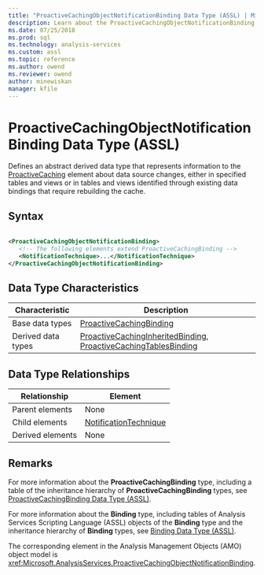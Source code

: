 ```yaml
---
title: "ProactiveCachingObjectNotificationBinding Data Type (ASSL) | Microsoft Docs"
description: Learn about the ProactiveCachingObjectNotificationBinding data type element in the Analysis Services Scripting Language (ASSL) schema.
ms.date: 07/25/2018
ms.prod: sql
ms.technology: analysis-services
ms.custom: assl
ms.topic: reference
ms.author: owend
ms.reviewer: owend
author: minewiskan
manager: kfile
---
```

# ProactiveCachingObjectNotificationBinding Data Type (ASSL)

  Defines an abstract derived data type that represents information to the [ProactiveCaching](../objects/proactivecaching-element-assl.md) element about data source changes, either in specified tables and views or in tables and views identified through existing data bindings that require rebuilding the cache.  
  
## Syntax  
  
```xml  
  
<ProactiveCachingObjectNotificationBinding>  
   <!-- The following elements extend ProactiveCachingBinding -->  
   <NotificationTechnique>...</NotificationTechnique>  
</ProactiveCachingObjectNotificationBinding>  
```  
  
## Data Type Characteristics  
  
|Characteristic|Description|  
|--------------------|-----------------|  
|Base data types|[ProactiveCachingBinding](proactivecachingbinding-data-type-assl.md)|  
|Derived data types|[ProactiveCachingInheritedBinding](proactivecachinginheritedbinding-data-type-assl.md), [ProactiveCachingTablesBinding](proactivecachingtablesbinding-data-type-assl.md)|  
  
## Data Type Relationships  
  
|Relationship|Element|  
|------------------|-------------|  
|Parent elements|None|  
|Child elements|[NotificationTechnique](../properties/notificationtechnique-element-assl.md)|  
|Derived elements|None|  
  
## Remarks  
 For more information about the **ProactiveCachingBinding** type, including a table of the inheritance hierarchy of **ProactiveCachingBinding** types, see [ProactiveCachingBinding Data Type &#40;ASSL&#41;](proactivecachingbinding-data-type-assl.md).  
  
 For more information about the **Binding** type, including tables of Analysis Services Scripting Language (ASSL) objects of the **Binding** type and the inheritance hierarchy of **Binding** types, see [Binding Data Type &#40;ASSL&#41;](binding-data-type-assl.md).  
  
 The corresponding element in the Analysis Management Objects (AMO) object model is <xref:Microsoft.AnalysisServices.ProactiveCachingObjectNotificationBinding>.  
